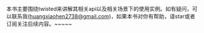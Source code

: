 本书主要围绕twisted来讲解其相关api以及相关场景下的使用实例。如有疑问，可以联系我(huangxiaohen2738@gmail.com)，如果本书对你有帮助，请star或者订阅关注后续内容。~~~~~
